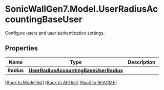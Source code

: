 # SonicWallGen7.Model.UserRadiusAccountingBaseUser
Configure users and user authentication settings.

## Properties

Name | Type | Description | Notes
------------ | ------------- | ------------- | -------------
**Radius** | [**UserRadiusAccountingBaseUserRadius**](UserRadiusAccountingBaseUserRadius.md) |  | [optional] 

[[Back to Model list]](../README.md#documentation-for-models) [[Back to API list]](../README.md#documentation-for-api-endpoints) [[Back to README]](../README.md)

